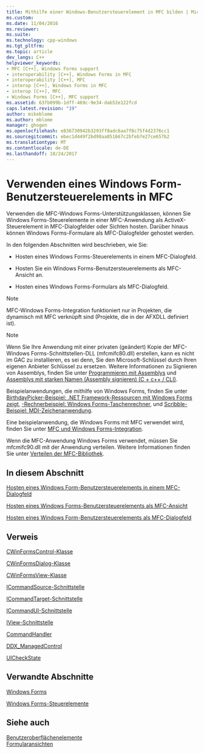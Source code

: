```yaml
---
title: Mithilfe einer Windows-Benutzersteuerelement in MFC bilden | Microsoft Docs
ms.custom: 
ms.date: 11/04/2016
ms.reviewer: 
ms.suite: 
ms.technology: cpp-windows
ms.tgt_pltfrm: 
ms.topic: article
dev_langs: C++
helpviewer_keywords:
- MFC [C++], Windows Forms support
- interoperability [C++], Windows Forms in MFC
- interoperability [C++], MFC
- interop [C++], Windows Forms in MFC
- interop [C++], MFC
- Windows Forms [C++], MFC support
ms.assetid: 63fb099b-1dff-469c-9e34-dab52e122fcd
caps.latest.revision: "19"
author: mikeblome
ms.author: mblome
manager: ghogen
ms.openlocfilehash: e836730942b3293ff8adc6aa7f8c75f4d2376cc1
ms.sourcegitcommit: ebec1d449f2bd98aa851667c2bfeb7e27ce657b2
ms.translationtype: MT
ms.contentlocale: de-DE
ms.lasthandoff: 10/24/2017
---
```

# <a name="using-a-windows-form-user-control-in-mfc"></a>Verwenden eines Windows Form-Benutzersteuerelements in MFC
Verwenden die MFC-Windows Forms-Unterstützungsklassen, können Sie Windows Forms-Steuerelemente in einer MFC-Anwendung als ActiveX-Steuerelement in MFC-Dialogfelder oder Sichten hosten. Darüber hinaus können Windows Forms-Formulare als MFC-Dialogfelder gehostet werden.  
  
 In den folgenden Abschnitten wird beschrieben, wie Sie:  
  
-   Hosten eines Windows Forms-Steuerelements in einem MFC-Dialogfeld.  
  
-   Hosten Sie ein Windows Forms-Benutzersteuerelements als MFC-Ansicht an.  
  
-   Hosten eines Windows Forms-Formulars als MFC-Dialogfeld.  
  
> [!NOTE]
>  MFC-Windows Forms-Integration funktioniert nur in Projekten, die dynamisch mit MFC verknüpft sind (Projekte, die in der AFXDLL definiert ist).  
  
> [!NOTE]
>  Wenn Sie Ihre Anwendung mit einer privaten (geändert) Kopie der MFC-Windows Forms-Schnittstellen-DLL (mfcmifc80.dll) erstellen, kann es nicht im GAC zu installieren, es sei denn, Sie den Microsoft-Schlüssel durch Ihren eigenen Anbieter Schlüssel zu ersetzen. Weitere Informationen zu Signieren von Assemblys, finden Sie unter [Programmieren mit Assemblys](/dotnet/framework/app-domains/programming-with-assemblies) und [Assemblys mit starken Namen (Assembly signieren) (C + c++ / CLI)](../dotnet/strong-name-assemblies-assembly-signing-cpp-cli.md).  
  
 Beispielanwendungen, die mithilfe von Windows Forms, finden Sie unter [BirthdayPicker-Beispiel: .NET Framework-Ressourcen mit Windows Forms zeigt](http://msdn.microsoft.com/en-us/ac932aed-5502-4667-be29-709bca435317), [-Rechnerbeispiel: Windows Forms-Taschenrechner](http://msdn.microsoft.com/en-us/2283b516-3b7e-45f2-80c4-fdcfb366ce25), und [ Scribble-Beispiel: MDI-Zeichenanwendung](http://msdn.microsoft.com/en-us/f025da3e-659b-4222-b991-554a1b8b2358).  
  
 Eine beispielanwendung, die Windows Forms mit MFC verwendet wird, finden Sie unter [MFC und Windows Forms-Integration](http://www.microsoft.com/downloads/details.aspx?FamilyID=987021bc-e575-4fe3-baa9-15aa50b0f599&displaylang=en).  
  
 Wenn die MFC-Anwendung Windows Forms verwendet, müssen Sie mfcmifc90.dll mit der Anwendung verteilen. Weitere Informationen finden Sie unter [Verteilen der MFC-Bibliothek](../ide/redistributing-the-mfc-library.md).  
  
## <a name="in-this-section"></a>In diesem Abschnitt  
 [Hosten eines Windows Form-Benutzersteuerelements in einem MFC-Dialogfeld](../dotnet/hosting-a-windows-form-user-control-in-an-mfc-dialog-box.md)  
  
 [Hosten eines Windows Forms-Benutzersteuerelements als MFC-Ansicht](../dotnet/hosting-a-windows-forms-user-control-as-an-mfc-view.md)  
  
 [Hosten eines Windows Form-Benutzersteuerelements als MFC-Dialogfeld](../dotnet/hosting-a-windows-form-user-control-as-an-mfc-dialog-box.md)  
  
## <a name="reference"></a>Verweis  
 [CWinFormsControl-Klasse](../mfc/reference/cwinformscontrol-class.md)  
  
 [CWinFormsDialog-Klasse](../mfc/reference/cwinformsdialog-class.md)  
  
 [CWinFormsView-Klasse](../mfc/reference/cwinformsview-class.md)  
  
 [ICommandSource-Schnittstelle](../mfc/reference/icommandsource-interface.md)  
  
 [ICommandTarget-Schnittstelle](../mfc/reference/icommandtarget-interface.md)  
  
 [ICommandUI-Schnittstelle](../mfc/reference/icommandui-interface.md)  
  
 [IView-Schnittstelle](../mfc/reference/iview-interface.md)  
  
 [CommandHandler](../atl/commandhandler.md)  
  
 [DDX_ManagedControl](../mfc/reference/standard-dialog-data-exchange-routines.md#ddx_managedcontrol)  
  
 [UICheckState](../mfc/reference/uicheckstate-enumeration.md)  
  
## <a name="related-sections"></a>Verwandte Abschnitte  
 [Windows Forms](/dotnet/framework/winforms/index)  
  
 [Windows Forms-Steuerelemente](/dotnet/framework/winforms/controls/index)  
  
## <a name="see-also"></a>Siehe auch  
 [Benutzeroberflächenelemente](../mfc/user-interface-elements-mfc.md)   
 [Formularansichten](../mfc/form-views-mfc.md)